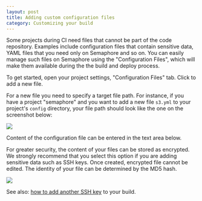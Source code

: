 ```yaml
---
layout: post
title: Adding custom configuration files
category: Customizing your build
---
```


Some projects during CI need files that cannot be part of the code repository. Examples include configuration files that contain sensitive data, YAML files that you need only on Semaphore and so on. You can easily manage such files on Semaphore using the "Configuration Files", which will make them available during the the build and deploy process.

To get started, open your project settings, "Configuration Files" tab. Click to add a new file.

For a new file you need to specify a target file path. For instance, if you have a project "semaphore" and you want to add a new file `s3.yml` to your project's `config` directory, your file path should look like the one on the screenshot below:

<img src="/docs/assets/img/how-to-securely-add-custom-file/new-custom-file.png" class="img-responsive">

Content of the configuration file can be entered in the text area below.

For greater security, the content of your files can be stored as encrypted. We strongly recommend that you select this option if you are adding sensitive data such as SSH keys. Once created, encrypted file cannot be edited. The identity of your file can be determined by the MD5 hash.

<img src="/docs/assets/img/how-to-securely-add-custom-file/custom-file-list.png" class="img-responsive">

See also: [how to add another SSH key](/docs/how-to-add-another-ssh-key.html) to your build.

